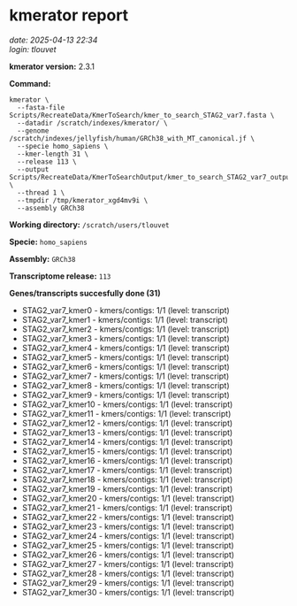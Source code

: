 # kmerator report
*date: 2025-04-13 22:34*  
*login: tlouvet*

**kmerator version:** 2.3.1

**Command:**

```
kmerator \
  --fasta-file Scripts/RecreateData/KmerToSearch/kmer_to_search_STAG2_var7.fasta \
  --datadir /scratch/indexes/kmerator/ \
  --genome /scratch/indexes/jellyfish/human/GRCh38_with_MT_canonical.jf \
  --specie homo_sapiens \
  --kmer-length 31 \
  --release 113 \
  --output Scripts/RecreateData/KmerToSearchOutput/kmer_to_search_STAG2_var7_output \
  --thread 1 \
  --tmpdir /tmp/kmerator_xgd4mv9i \
  --assembly GRCh38
```

**Working directory:** `/scratch/users/tlouvet`

**Specie:** `homo_sapiens`

**Assembly:** `GRCh38`

**Transcriptome release:** `113`

**Genes/transcripts succesfully done (31)**

- STAG2_var7_kmer0 - kmers/contigs: 1/1 (level: transcript)
- STAG2_var7_kmer1 - kmers/contigs: 1/1 (level: transcript)
- STAG2_var7_kmer2 - kmers/contigs: 1/1 (level: transcript)
- STAG2_var7_kmer3 - kmers/contigs: 1/1 (level: transcript)
- STAG2_var7_kmer4 - kmers/contigs: 1/1 (level: transcript)
- STAG2_var7_kmer5 - kmers/contigs: 1/1 (level: transcript)
- STAG2_var7_kmer6 - kmers/contigs: 1/1 (level: transcript)
- STAG2_var7_kmer7 - kmers/contigs: 1/1 (level: transcript)
- STAG2_var7_kmer8 - kmers/contigs: 1/1 (level: transcript)
- STAG2_var7_kmer9 - kmers/contigs: 1/1 (level: transcript)
- STAG2_var7_kmer10 - kmers/contigs: 1/1 (level: transcript)
- STAG2_var7_kmer11 - kmers/contigs: 1/1 (level: transcript)
- STAG2_var7_kmer12 - kmers/contigs: 1/1 (level: transcript)
- STAG2_var7_kmer13 - kmers/contigs: 1/1 (level: transcript)
- STAG2_var7_kmer14 - kmers/contigs: 1/1 (level: transcript)
- STAG2_var7_kmer15 - kmers/contigs: 1/1 (level: transcript)
- STAG2_var7_kmer16 - kmers/contigs: 1/1 (level: transcript)
- STAG2_var7_kmer17 - kmers/contigs: 1/1 (level: transcript)
- STAG2_var7_kmer18 - kmers/contigs: 1/1 (level: transcript)
- STAG2_var7_kmer19 - kmers/contigs: 1/1 (level: transcript)
- STAG2_var7_kmer20 - kmers/contigs: 1/1 (level: transcript)
- STAG2_var7_kmer21 - kmers/contigs: 1/1 (level: transcript)
- STAG2_var7_kmer22 - kmers/contigs: 1/1 (level: transcript)
- STAG2_var7_kmer23 - kmers/contigs: 1/1 (level: transcript)
- STAG2_var7_kmer24 - kmers/contigs: 1/1 (level: transcript)
- STAG2_var7_kmer25 - kmers/contigs: 1/1 (level: transcript)
- STAG2_var7_kmer26 - kmers/contigs: 1/1 (level: transcript)
- STAG2_var7_kmer27 - kmers/contigs: 1/1 (level: transcript)
- STAG2_var7_kmer28 - kmers/contigs: 1/1 (level: transcript)
- STAG2_var7_kmer29 - kmers/contigs: 1/1 (level: transcript)
- STAG2_var7_kmer30 - kmers/contigs: 1/1 (level: transcript)
